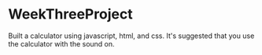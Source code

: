 # WeekThreeProject
Built a calculator using javascript, html, and css.
It's suggested that you use the calculator with the sound on. 
